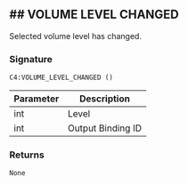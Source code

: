## \#\# VOLUME LEVEL CHANGED

Selected volume level has changed.


### Signature

`C4:VOLUME_LEVEL_CHANGED ()`


| Parameter | Description |
| --- | --- |
| int | Level |
| int | Output Binding ID |


### Returns

`None`